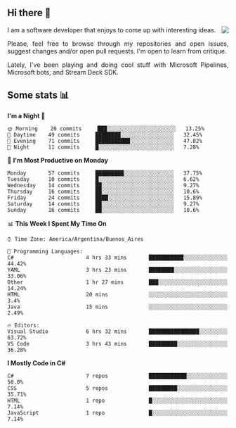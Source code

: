 ## Hi there :slightly_smiling_face:

<img src="https://github-readme-stats.vercel.app/api?username=victorgrycuk&show_icons=true&count_private=true&title_color=F7941E&icon_color=F7941E" align="right">

<p align="justify">
I am a software developer that enjoys to come up with interesting ideas.
<p/>

<p align= "justify">
Please, feel free to browse through my repositories and open issues, suggest changes and/or open pull requests. I'm open to learn from critique.
<p/>

<p align= "justify">
Lately, I've been playing and doing cool stuff with Microsoft Pipelines, Microsoft bots, and Stream Deck SDK.
<p/>

## Some stats :bar_chart:
<!--START_SECTION:waka-->
**I'm a Night 🦉** 

```text
🌞 Morning    20 commits     ███░░░░░░░░░░░░░░░░░░░░░░   13.25% 
🌆 Daytime    49 commits     ████████░░░░░░░░░░░░░░░░░   32.45% 
🌃 Evening    71 commits     ███████████░░░░░░░░░░░░░░   47.02% 
🌙 Night      11 commits     █░░░░░░░░░░░░░░░░░░░░░░░░   7.28%

```
📅 **I'm Most Productive on Monday** 

```text
Monday       57 commits     █████████░░░░░░░░░░░░░░░░   37.75% 
Tuesday      10 commits     █░░░░░░░░░░░░░░░░░░░░░░░░   6.62% 
Wednesday    14 commits     ██░░░░░░░░░░░░░░░░░░░░░░░   9.27% 
Thursday     16 commits     ██░░░░░░░░░░░░░░░░░░░░░░░   10.6% 
Friday       24 commits     ████░░░░░░░░░░░░░░░░░░░░░   15.89% 
Saturday     14 commits     ██░░░░░░░░░░░░░░░░░░░░░░░   9.27% 
Sunday       16 commits     ██░░░░░░░░░░░░░░░░░░░░░░░   10.6%

```


📊 **This Week I Spent My Time On** 

```text
⌚︎ Time Zone: America/Argentina/Buenos_Aires

💬 Programming Languages: 
C#                       4 hrs 33 mins       ███████████░░░░░░░░░░░░░░   44.42% 
YAML                     3 hrs 23 mins       ████████░░░░░░░░░░░░░░░░░   33.06% 
Other                    1 hr 27 mins        ███░░░░░░░░░░░░░░░░░░░░░░   14.24% 
HTML                     20 mins             ░░░░░░░░░░░░░░░░░░░░░░░░░   3.4% 
Java                     15 mins             ░░░░░░░░░░░░░░░░░░░░░░░░░   2.49%

🔥 Editors: 
Visual Studio            6 hrs 32 mins       ████████████████░░░░░░░░░   63.72% 
VS Code                  3 hrs 43 mins       █████████░░░░░░░░░░░░░░░░   36.28%

```

**I Mostly Code in C#** 

```text
C#                       7 repos             ████████████░░░░░░░░░░░░░   50.0% 
CSS                      5 repos             █████████░░░░░░░░░░░░░░░░   35.71% 
HTML                     1 repo              █░░░░░░░░░░░░░░░░░░░░░░░░   7.14% 
JavaScript               1 repo              █░░░░░░░░░░░░░░░░░░░░░░░░   7.14%

```



<!--END_SECTION:waka-->
